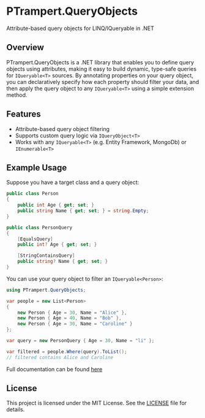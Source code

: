 # PTrampert.QueryObjects

Attribute-based query objects for LINQ/IQueryable in .NET

## Overview

PTrampert.QueryObjects is a .NET library that enables you to define query objects using attributes, making it easy to build dynamic, type-safe queries for `IQueryable<T>` sources. By annotating properties on your query object, you can declaratively specify how each property should filter your data, and then apply the query object to any `IQueryable<T>` using a simple extension method.

## Features
- Attribute-based query object filtering
- Supports custom query logic via `IQueryObject<T>`
- Works with any `IQueryable<T>` (e.g. Entity Framework, MongoDb) or `IEnumerable<T>`

## Example Usage

Suppose you have a target class and a query object:

```csharp
public class Person
{
    public int Age { get; set; }
    public string Name { get; set; } = string.Empty;
}

public class PersonQuery
{
    [EqualsQuery]
    public int? Age { get; set; }

    [StringContainsQuery]
    public string? Name { get; set; }
}
```

You can use your query object to filter an `IQueryable<Person>`:

```csharp
using PTrampert.QueryObjects;

var people = new List<Person>
{
    new Person { Age = 30, Name = "Alice" },
    new Person { Age = 40, Name = "Bob" },
    new Person { Age = 30, Name = "Caroline" }
};

var query = new PersonQuery { Age = 30, Name = "li" };

var filtered = people.Where(query).ToList();
// filtered contains Alice and Caroline
```

Full documentation can be found [here](https://paultrampert.github.io/PTrampert.QueryObjects/)

## License

This project is licensed under the MIT License. See the [LICENSE](LICENSE) file for details.

